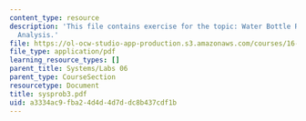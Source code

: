 ```yaml
---
content_type: resource
description: 'This file contains exercise for the topic: Water Bottle Rocket Performance
  Analysis.'
file: https://ol-ocw-studio-app-production.s3.amazonaws.com/courses/16-01-unified-engineering-i-ii-iii-iv-fall-2005-spring-2006/a3334ac9fba24d4d4d7ddc8b437cdf1b_sysprob3.pdf
file_type: application/pdf
learning_resource_types: []
parent_title: Systems/Labs 06
parent_type: CourseSection
resourcetype: Document
title: sysprob3.pdf
uid: a3334ac9-fba2-4d4d-4d7d-dc8b437cdf1b
---
```

